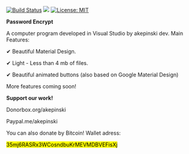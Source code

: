 [![Build Status](https://travis-ci.org/xxczaki/password-encrypt.svg?branch=master)](https://travis-ci.org/xxczaki/password-encrypt)
[![](https://img.shields.io/badge/GITTER-join%20chat-green.svg)](https://gitter.im/akepinski-dev)
[![License: MIT](https://img.shields.io/badge/License-MIT-yellow.svg)](https://opensource.org/licenses/MIT)

<b>Password Encrypt</b>

A computer program developed in Visual Studio by akepinski dev. Main Features:

✔ Beautiful Material Design.

✔ Light - Less than 4 mb of files.

✔ Beautiful animated buttons (also based on Google Material Design)

More features coming soon!

<b>Support our work!</b>

Donorbox.org/akepinski

Paypal.me/akepinski

You can also donate by Bitcoin! Wallet adress:

<mark>35mj6RASRx3WCosndbuKrMEVMDBVEFisXj</mark>
